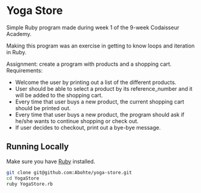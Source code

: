 # Yoga Store

Simple Ruby program made during week 1 of the 9-week Codaisseur Academy.

Making this program was an exercise in getting to know loops and iteration in Ruby.

Assignment: create a program with products and a shopping cart. Requirements:
- Welcome the user by printing out a list of the different products.
- User should be able to select a product by its reference_number and it will be added to the shopping cart.
- Every time that user buys a new product, the current shopping cart should be printed out.
- Every time that user buys a new product, the program should ask if he/she wants to continue shopping or check out.
- If user decides to checkout, print out a bye-bye message.

## Running Locally

Make sure you have [Ruby](https://www.ruby-lang.org/en/) installed.

```bash
git clone git@github.com:Abohte/yoga-store.git
cd YogaStore
ruby YogaStore.rb
```
